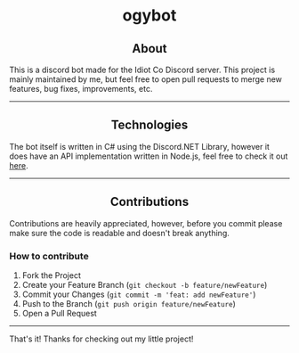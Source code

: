 ﻿<h1 align="center"> ogybot </h1>

<h2 align="center"> About </h2>

This is a discord bot made for the Idiot Co Discord server. This project is mainly maintained by me, but feel free to
open pull requests to merge new features, bug fixes, improvements, etc.

<hr>

<h2 align="center"> Technologies </h2>

The bot itself is written in C# using the Discord.NET Library, however it does have an API implementation written in
Node.js, feel free to check it out <a href="https://github.com/ezlixp/ico_server" target="_blank">here</a>.

<hr>

<h2 align="center"> Contributions </h2>

Contributions are heavily appreciated, however, before you commit please make sure the code is readable and doesn't
break anything.

<h3> How to contribute </h3>

1. Fork the Project
2. Create your Feature Branch (`git checkout -b feature/newFeature`)
3. Commit your Changes (`git commit -m 'feat: add newFeature'`)
4. Push to the Branch (`git push origin feature/newFeature`)
5. Open a Pull Request

<hr>

That's it! Thanks for checking out my little project!